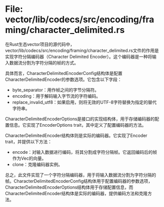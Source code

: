 # File: vector/lib/codecs/src/encoding/framing/character_delimited.rs

在Rust生态vector项目的源代码中，vector/lib/codecs/src/encoding/framing/character_delimited.rs文件的作用是实现字符分隔编码器（Character Delimited Encoder）。这个编码器是一种将输入数据流分割为字符分隔的帧的方式。

具体而言，CharacterDelimitedEncoderConfig结构体是配置CharacterDelimitedEncoder的参数选项。它包含以下字段：
- byte_separator：用作帧之间的字节分隔符。
- encoding：用于解码输入字节流的字符编码。
- replace_invalid_utf8：如果启用，则将无效的UTF-8字符替换为指定的替代字符串。

CharacterDelimitedEncoderOptions是接口的实现结构体，用于存储编码器的配置信息。它实现了EncoderOptions trait，其中定义了配置编码器的方法。

CharacterDelimitedEncoder结构体则是实际的编码器。它实现了Encoder trait，并提供以下方法：
- encode：对输入数据进行编码，将其分割成字符分隔帧。它返回编码后的帧作为Vec<u8>的向量。
- clone：克隆编码器实例。

总之，此文件实现了一个字符分隔编码器，用于将输入数据流分割为字符分隔的帧。CharacterDelimitedEncoderConfig结构体用于配置编码器的参数选项，CharacterDelimitedEncoderOptions结构体用于存储配置信息，而CharacterDelimitedEncoder结构体是实际的编码器，提供编码方法和克隆方法。

